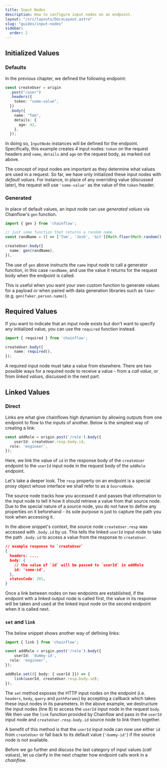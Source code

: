 ```yaml
---
title: Input Nodes
description: How to configure input nodes on an endpoint.
layout: "/src/layouts/DocsLayout.astro"
slug: "guides/input-nodes"
sidebar:
  order: 2
---
```


## Initialized Values

### Defaults

In the previous chapter, we defined the following endpoint:

```typescript "token" "name" "details" "age"
const createUser = origin
  .post("/user")
  .headers({
    token: "some-value",
  })
  .body({
    name: "Tom",
    details: {
      age: 42,
    },
  });
```

In doing so, `InputNode` instances will be defined for the endpoint. Specifically, this example creates _4_ input nodes: `token` on the request headers and `name`, `details` and `age` on the request body, as marked out above.

The concept of input nodes are important as they determine what values are used in a request. So far, we have only initialized these input nodes with _default values_. For instance, in place of any overriding value (discussed later), the request will use `'some-value'` as the value of the `token` header.

### Generated

In place of default values, an input node can use _generated values_ via Chainflow's `gen` function.

```typescript collapse={3-4} {7}
import { gen } from 'chainflow';

// just some function that returns a random name
const randName = () => ['Tom', 'Josh', 'Git'][Math.floor(Math.random() * 3)];

createUser.body({
  name: gen(randName),
}),
```

The use of `gen` above instructs the `name` input node to call a generator function, in this case `randName`, and use the value it returns for the request body when the endpoint is called.

This is useful when you want your own custom function to generate values for a payload or when paired with data generation libraries such as `faker` (e.g. `gen(faker.person.name)`).

## Required Values

If you want to indicate that an input node exists but don't want to specify any initialized value, you can use the `required` function instead.

```typescript {4}
import { required } from 'chainflow';

createUser.body({
	name: required(),
});
```

A required input node must take a value from elsewhere. There are two possible ways for a required node to receive a value - from a *call value*, or from *linked values*, discussed in the next part.  

## Linked Values

### Direct

Links are what give chainflows high dynamism by allowing outputs from one endpoint to flow to the inputs of another. Below is the simplest way of creating a link: 

```typescript {2}
const addRole = origin.post('/role').body({
	userId: createUser.resp.body.id,
  role: 'engineer',
});
```

Here, we link the value of `id` in the response body of the `createUser` endpoint to the `userId` input node in the request body of the `addRole` endpoint.

Let's take a deeper look. The `resp` property on an endpoint is a special proxy object whose interface we shall refer to as a `SourceNode`.

The source node tracks how you accessed it and passes that information to the input node to tell it how it should retrieve a value from that source node. Due to the special nature of a source node, you do not have to define any properties on it beforehand - its sole purpose is just to capture the path you took when accessing it.

In the above snippet's context, the source node `createUser.resp` was accessed with `.body.id` by us. This tells the linked `userId` input node to take the path `.body.id` to access a value from the response to `createUser`.

```json
// example response to `createUser`
{
  headers: ...,
  body: {
    // the value of `id` will be passed to `userId` in addRole
    id: 'some-id',
  },
  statusCode: 201,
}
```

Once a link between nodes on two endpoints are established, if the endpoint with a linked output node is called first, the value in its response will be taken and used at the linked input node on the second endpoint when it is called next.

### `set` and `link`

The below snippet shows another way of defining links:

```typescript {8-9}
import { link } from 'chainflow';

const addRole = origin.post('/role').body({
	userId: 'dummy-id',
  role: 'engineer',
});

addRole.set(({ body: { userId }}) => {
	link(userId, createUser.resp.body.id);
});
```

The `set` method exposes the HTTP input nodes on the endpoint (i.e. `headers`, `body`, `query` and `pathParams`) by accepting a callback which takes these input nodes in its parameters. In the above example, we destructure the input nodes (line 8) to access the `userId` input node in the request `body`. We then use the `link` function provided by Chainflow and pass in the `userId` input node and `createUser.resp.body.id` source node to link them together.

A benefit of this method is that the `userId` input node can now use either `id` from `createUser` or fall back to its default value (`'dummy-id'`) if the source node is not available.

Before we go further and discuss the last category of input values (*call values*), let us clarify in the next chapter how endpoint calls work in a *chainflow*.  